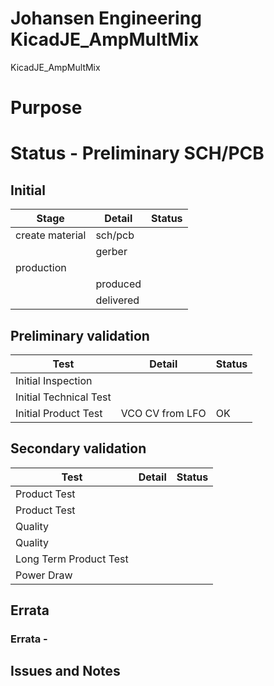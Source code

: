 # Johansen Engineering KicadJE_AmpMultMix
KicadJE_AmpMultMix

# Purpose

# Status - Preliminary SCH/PCB
## Initial 
| Stage  | Detail | Status |
| ------------- | ------------- | ------------- |
| create material  | sch/pcb |   |
| | gerber | |
| production  |   |  |
|  | produced |  |
|  | delivered |  |
## Preliminary validation
| Test  | Detail | Status |
| ------------- | ------------- | ------------- |
| Initial Inspection | |  |
| Initial Technical Test |  |  |
| Initial Product Test | VCO CV from LFO | OK |

## Secondary validation
| Test  | Detail | Status |
| ------------- | ------------- |------------- |
| Product Test |  | |
| Product Test |  |  |
| Quality | | |
| Quality | | |
| Long Term Product Test |  |  |
| Power Draw |  | 

## Errata
### Errata -

## Issues and Notes
### 

